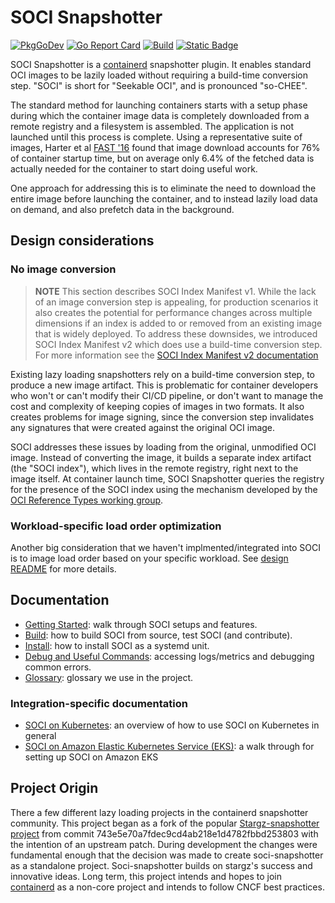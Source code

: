 # SOCI Snapshotter

[![PkgGoDev](https://pkg.go.dev/badge/github.com/awslabs/soci-snapshotter)](https://pkg.go.dev/github.com/awslabs/soci-snapshotter)
[![Go Report Card](https://goreportcard.com/badge/github.com/awslabs/soci-snapshotter)](https://goreportcard.com/report/github.com/awslabs/soci-snapshotter)
[![Build](https://github.com/awslabs/soci-snapshotter/actions/workflows/build.yml/badge.svg)](https://github.com/awslabs/soci-snapshotter/actions/workflows/build.yml)
[![Static Badge](https://img.shields.io/badge/Website-Benchmarks-blue)](https://awslabs.github.io/soci-snapshotter/dev/benchmarks/)

SOCI Snapshotter is a [containerd](https://github.com/containerd/containerd)
snapshotter plugin. It enables standard OCI images to be lazily loaded without
requiring a build-time conversion step. "SOCI" is short for "Seekable OCI", and is
pronounced "so-CHEE".

The standard method for launching containers starts with a setup phase during which the
container image data is completely downloaded from a remote registry and a filesystem is assembled.
The application is not launched until this process is complete. Using a representative suite of images,
Harter et al [FAST '16](https://www.usenix.org/node/194431) found that image download accounts for 76%
of container startup time, but on average only 6.4% of the fetched data is actually needed for the
container to start doing useful work.

One approach for addressing this is to eliminate the need to download the entire image before launching
the container, and to instead lazily load data on demand, and also prefetch data in the background.

## Design considerations

### No image conversion

> **NOTE**
> This section describes SOCI Index Manifest v1. While the lack of an image conversion step is appealing, for production scenarios it also creates the potential for performance changes across multiple dimensions if an index is added to or removed from an existing image that is widely deployed. To address these downsides, we introduced SOCI Index Manifest v2 which does use a build-time conversion step. For more information see the [SOCI Index Manifest v2 documentation](./docs/soci-index-manifest-v2.md)

Existing lazy loading snapshotters rely on a build-time conversion step, to produce a new image artifact.
This is problematic for container developers who won't or can't modify their CI/CD pipeline, or don't
want to manage the cost and complexity of keeping copies of images in two formats. It also creates
problems for image signing, since the conversion step invalidates any signatures that were created against
the original OCI image.

SOCI addresses these issues by loading from the original, unmodified OCI image. Instead of
converting the image, it builds a separate index artifact (the "SOCI index"), which lives
in the remote registry, right next to the image itself. At container launch time,
SOCI Snapshotter queries the registry for the presence of the SOCI index using the mechanism
developed by the [OCI Reference Types working group](https://github.com/opencontainers/wg-reference-types).

### Workload-specific load order optimization

Another big consideration that we haven't implmented/integrated
into SOCI is to image load order based on your specific workload. See [design README](./docs/design-docs/README.md#workload-specific-load-order-optimization)
for more details.

## Documentation

- [Getting Started](docs/getting-started.md): walk through SOCI setups and features.
- [Build](docs/build.md): how to build SOCI from source, test SOCI (and contribute).
- [Install](docs/install.md): how to install SOCI as a systemd unit.
- [Debug and Useful Commands](docs/debug.md): accessing logs/metrics and debugging common errors.
- [Glossary](docs/glossary.md): glossary we use in the project.

### Integration-specific documentation

- [SOCI on Kubernetes](docs/kubernetes.md): an overview of how to use SOCI on Kubernetes in general
- [SOCI on Amazon Elastic Kubernetes Service (EKS)](docs/eks.md): a walk through for setting up SOCI on Amazon EKS

## Project Origin

There a few different lazy loading projects in the containerd snapshotter community.  This project began as a
fork of the popular [Stargz-snapshotter project](https://github.com/containerd/stargz-snapshotter) from
commit 743e5e70a7fdec9cd4ab218e1d4782fbbd253803 with the intention of an upstream patch.  During development
the changes were fundamental enough that the decision was made to create soci-snapshotter as a standalone
project.  Soci-snapshotter builds on stargz's success and innovative ideas.  Long term, this project intends
and hopes to join [containerd](https://github.com/containerd/containerd) as a non-core project and intends to
follow CNCF best practices.
